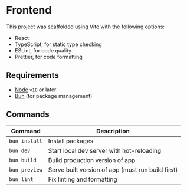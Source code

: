 # Frontend

This project was scaffolded using Vite with the following options:

- React
- TypeScript, for static type checking
- ESLint, for code quality
- Prettier, for code formatting

## Requirements

- [Node](https://nodejs.org/en) `v18` or later
- [Bun](https://bun.sh/) (for package management)

## Commands

| Command        | Description                                       |
| -------------- | ------------------------------------------------- |
| `bun install` | Install packages                                  |
| `bun dev`     | Start local dev server with hot-reloading         |
| `bun build`   | Build production version of app                   |
| `bun preview` | Serve built version of app (must run build first) |
| `bun lint`    | Fix linting and formatting                        |
